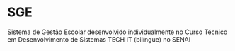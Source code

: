 # SGE
Sistema de Gestão Escolar desenvolvido individualmente no Curso Técnico em Desenvolvimento de Sistemas TECH IT (bilíngue) no SENAI
